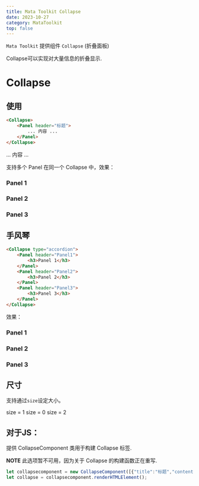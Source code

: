 ```yaml
---
title: Mata Toolkit Collapse
date: 2023-10-27
category: MataToolkit
top: false
---
```


```Mata Toolkit``` 提供组件 ```Collapse``` \(折叠面板)

Collapse可以实现对大量信息的折叠显示.

<!--more-->

# Collapse

## 使用

```html
<Collapse>
    <Panel header="标题">
        ... 内容 ...
    </Panel>
</Collapse>
```

<Collapse>
    <Panel header="标题">
        ... 内容 ...
    </Panel>
</Collapse>

支持多个 Panel 在同一个 Collapse 中，效果：

<Collapse>
    <Panel header="Panel1">
        <h3>Panel 1</h3>
    </Panel>
    <Panel header="Panel2">
        <h3>Panel 2</h3>
    </Panel>
    <Panel header="Panel3">
        <h3>Panel 3</h3>
    </Panel>
</Collapse>

## 手风琴

```html
<Collapse type="accordion">
    <Panel header="Panel1">
        <h3>Panel 1</h3>
    </Panel>
    <Panel header="Panel2">
        <h3>Panel 2</h3>
    </Panel>
    <Panel header="Panel3">
        <h3>Panel 3</h3>
    </Panel>
</Collapse>
```

效果：

<Collapse type="accordion">
    <Panel header="Panel1">
        <h3>Panel 1</h3>
    </Panel>
    <Panel header="Panel2">
        <h3>Panel 2</h3>
    </Panel>
    <Panel header="Panel3">
        <h3>Panel 3</h3>
    </Panel>
</Collapse>

## 尺寸

支持通过```size```设定大小。

<Collapse size="1">
    <Panel header="Default(Medium)">
        size = 1
    </Panel>
</Collapse>
<Collapse size="0">
    <Panel header="Small">
        size = 0
    </Panel>
</Collapse>
<Collapse size="2">
    <Panel header="Large">
        size = 2
    </Panel>
</Collapse>

## 对于JS：

提供 CollapseComponent 类用于构建 Collapse 标签.

**NOTE** 此选项暂不可用，因为关于 Collapse 的构建函数正在重写.

```js
let collapsecomponent = new CollapseComponent([{"title":"标题","content":"内容"}]);
let collapse = collapsecomponent.renderHTMLElement();
```

<Anchor anchor="md_anchor"></Anchor>

<script>
let collapsecomponent = new CollapseComponent([{"header":"标题","content":"内容"}]);
let collapse = collapsecomponent.renderHTMLElement();
ReplaceAnchorWith("md_anchor",collapse);
</script>